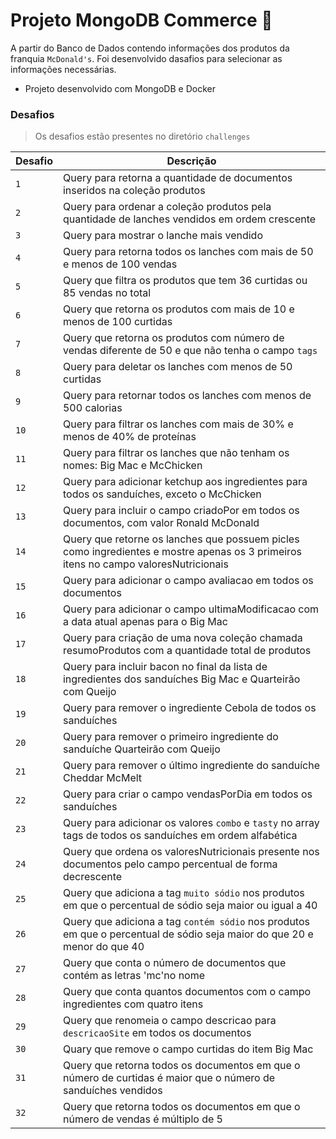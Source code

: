 # Projeto MongoDB Commerce 🌱

A partir do Banco de Dados contendo informações dos produtos da franquia `McDonald's`. Foi desenvolvido dasafios para selecionar as informações necessárias.

* Projeto desenvolvido com MongoDB e Docker

### Desafios
> Os desafios estão presentes no diretório `challenges`

| Desafio | Descrição |
|---|---|
| `1` | Query para retorna a quantidade de documentos inseridos na coleção produtos |
| `2` | Query para ordenar a coleção produtos pela quantidade de lanches vendidos em ordem crescente |
| `3` | Query para mostrar o lanche mais vendido |
| `4` | Query para retorna todos os lanches com mais de 50 e menos de 100 vendas |
| `5` | Query que filtra os produtos que tem 36 curtidas ou 85 vendas no total |
| `6` | Query que retorna os produtos com mais de 10 e menos de 100 curtidas |
| `7` | Query que retorna os produtos com número de vendas diferente de 50 e que não tenha o campo `tags` |
| `8` | Query para deletar os lanches com menos de 50 curtidas |
| `9` | Query para retornar todos os lanches com menos de 500 calorias |
| `10` | Query para filtrar os lanches com mais de 30% e menos de 40% de proteínas |
| `11` | Query para filtrar os lanches que não tenham os nomes: Big Mac e McChicken  |
| `12` | Query para adicionar ketchup aos ingredientes para todos os sanduíches, exceto o McChicken |
| `13` | Query para incluir o campo criadoPor em todos os documentos, com valor Ronald McDonald |
| `14` | Query que retorne os lanches que possuem picles como ingredientes e mostre apenas os 3 primeiros itens no campo valoresNutricionais |
| `15` | Query para adicionar o campo avaliacao em todos os documentos |
| `16` | Query para adicionar o campo ultimaModificacao com a data atual apenas para o Big Mac |
| `17` | Query para criação de uma nova coleção chamada resumoProdutos com a quantidade total de produtos |
| `18` | Query para incluir bacon no final da lista de ingredientes dos sanduíches Big Mac e Quarteirão com Queijo |
| `19` | Query para remover o ingrediente Cebola de todos os sanduíches |
| `20` | Query para remover o primeiro ingrediente do sanduíche Quarteirão com Queijo |
| `21` | Query para remover o último ingrediente do sanduíche Cheddar McMelt |
| `22` | Query para criar o campo vendasPorDia em todos os sanduíches  |
| `23` | Query para adicionar os valores `combo` e `tasty` no array tags de todos os sanduíches em ordem alfabética |
| `24` | Query que ordena os valoresNutricionais presente nos documentos pelo campo percentual de forma decrescente |
| `25` | Query que adiciona a tag `muito sódio` nos produtos em que o percentual de sódio seja maior ou igual a 40 |
| `26` | Query que adiciona a tag `contém sódio` nos produtos em que o percentual de sódio seja maior do que 20 e menor do que 40 |
| `27` | Query que conta o número de documentos que contém as letras 'mc'no nome |
| `28` | Query que conta quantos documentos com o campo ingredientes com quatro itens |
| `29` | Query que renomeia o campo descricao para `descricaoSite` em todos os documentos |
| `30` | Quary que remove o campo curtidas do item Big Mac |
| `31` | Query que retorna todos os documentos em que o número de curtidas é maior que o número de sanduíches vendidos |
| `32` | Query que retorna todos os documentos em que o número de vendas é múltiplo de 5 |
